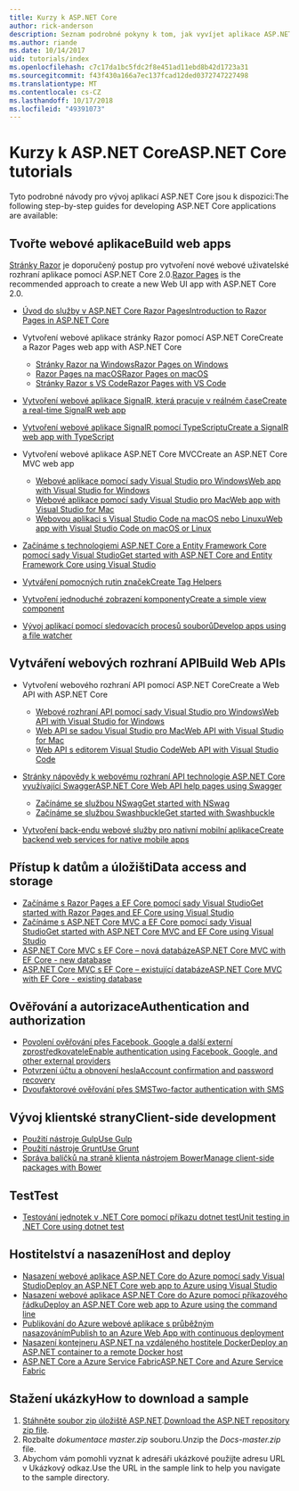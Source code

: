 ```yaml
---
title: Kurzy k ASP.NET Core
author: rick-anderson
description: Seznam podrobné pokyny k tom, jak vyvíjet aplikace ASP.NET Core.
ms.author: riande
ms.date: 10/14/2017
uid: tutorials/index
ms.openlocfilehash: c7c17da1bc5fdc2f8e451ad11ebd8b42d1723a31
ms.sourcegitcommit: f43f430a166a7ec137fcad12ded0372747227498
ms.translationtype: MT
ms.contentlocale: cs-CZ
ms.lasthandoff: 10/17/2018
ms.locfileid: "49391073"
---
```

# <a name="aspnet-core-tutorials"></a><span data-ttu-id="56508-103">Kurzy k ASP.NET Core</span><span class="sxs-lookup"><span data-stu-id="56508-103">ASP.NET Core tutorials</span></span>

<span data-ttu-id="56508-104">Tyto podrobné návody pro vývoj aplikací ASP.NET Core jsou k dispozici:</span><span class="sxs-lookup"><span data-stu-id="56508-104">The following step-by-step guides for developing ASP.NET Core applications are available:</span></span>

## <a name="build-web-apps"></a><span data-ttu-id="56508-105">Tvořte webové aplikace</span><span class="sxs-lookup"><span data-stu-id="56508-105">Build web apps</span></span>

<span data-ttu-id="56508-106">[Stránky Razor](xref:razor-pages/index) je doporučený postup pro vytvoření nové webové uživatelské rozhraní aplikace pomocí ASP.NET Core 2.0.</span><span class="sxs-lookup"><span data-stu-id="56508-106">[Razor Pages](xref:razor-pages/index) is the recommended approach to create a new Web UI app with ASP.NET Core 2.0.</span></span>

* [<span data-ttu-id="56508-107">Úvod do služby v ASP.NET Core Razor Pages</span><span class="sxs-lookup"><span data-stu-id="56508-107">Introduction to Razor Pages in ASP.NET Core</span></span>](xref:razor-pages/index)
* <span data-ttu-id="56508-108">Vytvoření webové aplikace stránky Razor pomocí ASP.NET Core</span><span class="sxs-lookup"><span data-stu-id="56508-108">Create a Razor Pages web app with ASP.NET Core</span></span>

   * [<span data-ttu-id="56508-109">Stránky Razor na Windows</span><span class="sxs-lookup"><span data-stu-id="56508-109">Razor Pages on Windows</span></span>](xref:tutorials/razor-pages/index)
   * [<span data-ttu-id="56508-110">Razor Pages na macOS</span><span class="sxs-lookup"><span data-stu-id="56508-110">Razor Pages on macOS</span></span>](xref:tutorials/razor-pages-mac/index)
   * [<span data-ttu-id="56508-111">Stránky Razor s VS Code</span><span class="sxs-lookup"><span data-stu-id="56508-111">Razor Pages with VS Code</span></span>](xref:tutorials/razor-pages-vsc/index)  

* [<span data-ttu-id="56508-112">Vytvoření webové aplikace SignalR, která pracuje v reálném čase</span><span class="sxs-lookup"><span data-stu-id="56508-112">Create a real-time SignalR web app</span></span>](xref:tutorials/signalr)
* [<span data-ttu-id="56508-113">Vytvoření webové aplikace SignalR pomocí TypeScriptu</span><span class="sxs-lookup"><span data-stu-id="56508-113">Create a SignalR web app with TypeScript</span></span>](xref:tutorials/signalr-typescript-webpack)

* <span data-ttu-id="56508-114">Vytvoření webové aplikace ASP.NET Core MVC</span><span class="sxs-lookup"><span data-stu-id="56508-114">Create an ASP.NET Core MVC web app</span></span>

   * [<span data-ttu-id="56508-115">Webové aplikace pomocí sady Visual Studio pro Windows</span><span class="sxs-lookup"><span data-stu-id="56508-115">Web app with Visual Studio for Windows</span></span>](xref:tutorials/first-mvc-app/index)
   * [<span data-ttu-id="56508-116">Webové aplikace pomocí sady Visual Studio pro Mac</span><span class="sxs-lookup"><span data-stu-id="56508-116">Web app with Visual Studio for Mac</span></span>](xref:tutorials/first-mvc-app-mac/index)
   * [<span data-ttu-id="56508-117">Webovou aplikaci s Visual Studio Code na macOS nebo Linuxu</span><span class="sxs-lookup"><span data-stu-id="56508-117">Web app with Visual Studio Code on macOS or Linux</span></span>](xref:tutorials/first-mvc-app-xplat/index)

* [<span data-ttu-id="56508-118">Začínáme s technologiemi ASP.NET Core a Entity Framework Core pomocí sady Visual Studio</span><span class="sxs-lookup"><span data-stu-id="56508-118">Get started with ASP.NET Core and Entity Framework Core using Visual Studio</span></span>](xref:data/ef-mvc/index)
* [<span data-ttu-id="56508-119">Vytváření pomocných rutin značek</span><span class="sxs-lookup"><span data-stu-id="56508-119">Create Tag Helpers</span></span>](xref:mvc/views/tag-helpers/authoring)
* [<span data-ttu-id="56508-120">Vytvoření jednoduché zobrazení komponenty</span><span class="sxs-lookup"><span data-stu-id="56508-120">Create a simple view component</span></span>](xref:mvc/views/view-components#walkthrough-creating-a-simple-view-component)
* [<span data-ttu-id="56508-121">Vývoj aplikací pomocí sledovacích procesů souborů</span><span class="sxs-lookup"><span data-stu-id="56508-121">Develop apps using a file watcher</span></span>](xref:tutorials/dotnet-watch)

## <a name="build-web-apis"></a><span data-ttu-id="56508-122">Vytváření webových rozhraní API</span><span class="sxs-lookup"><span data-stu-id="56508-122">Build Web APIs</span></span>

* <span data-ttu-id="56508-123">Vytvoření webového rozhraní API pomocí ASP.NET Core</span><span class="sxs-lookup"><span data-stu-id="56508-123">Create a Web API with ASP.NET Core</span></span>

  * [<span data-ttu-id="56508-124">Webové rozhraní API pomocí sady Visual Studio pro Windows</span><span class="sxs-lookup"><span data-stu-id="56508-124">Web API with Visual Studio for Windows</span></span>](xref:tutorials/first-web-api)
  * [<span data-ttu-id="56508-125">Web API se sadou Visual Studio pro Mac</span><span class="sxs-lookup"><span data-stu-id="56508-125">Web API with Visual Studio for Mac</span></span>](xref:tutorials/first-web-api-mac)
  * [<span data-ttu-id="56508-126">Web API s editorem Visual Studio Code</span><span class="sxs-lookup"><span data-stu-id="56508-126">Web API with Visual Studio Code</span></span>](xref:tutorials/web-api-vsc)

* [<span data-ttu-id="56508-127">Stránky nápovědy k webovému rozhraní API technologie ASP.NET Core využívající Swagger</span><span class="sxs-lookup"><span data-stu-id="56508-127">ASP.NET Core Web API help pages using Swagger</span></span>](xref:tutorials/web-api-help-pages-using-swagger)
  * [<span data-ttu-id="56508-128">Začínáme se službou NSwag</span><span class="sxs-lookup"><span data-stu-id="56508-128">Get started with NSwag</span></span>](xref:tutorials/get-started-with-nswag)
  * [<span data-ttu-id="56508-129">Začínáme se službou Swashbuckle</span><span class="sxs-lookup"><span data-stu-id="56508-129">Get started with Swashbuckle</span></span>](xref:tutorials/get-started-with-swashbuckle)

* [<span data-ttu-id="56508-130">Vytvoření back-endu webové služby pro nativní mobilní aplikace</span><span class="sxs-lookup"><span data-stu-id="56508-130">Create backend web services for native mobile apps</span></span>](xref:mobile/native-mobile-backend)

## <a name="data-access-and-storage"></a><span data-ttu-id="56508-131">Přístup k datům a úložišti</span><span class="sxs-lookup"><span data-stu-id="56508-131">Data access and storage</span></span>

* [<span data-ttu-id="56508-132">Začínáme s Razor Pages a EF Core pomocí sady Visual Studio</span><span class="sxs-lookup"><span data-stu-id="56508-132">Get started with Razor Pages and EF Core using Visual Studio</span></span>](xref:data/ef-rp/intro)
* [<span data-ttu-id="56508-133">Začínáme s ASP.NET Core MVC a EF Core pomocí sady Visual Studio</span><span class="sxs-lookup"><span data-stu-id="56508-133">Get started with ASP.NET Core MVC and EF Core using Visual Studio</span></span>](xref:data/ef-mvc/index)
* [<span data-ttu-id="56508-134">ASP.NET Core MVC s EF Core – nová databáze</span><span class="sxs-lookup"><span data-stu-id="56508-134">ASP.NET Core MVC with EF Core - new database</span></span>](/ef/core/get-started/aspnetcore/new-db)
* [<span data-ttu-id="56508-135">ASP.NET Core MVC s EF Core – existující databáze</span><span class="sxs-lookup"><span data-stu-id="56508-135">ASP.NET Core MVC with EF Core - existing database</span></span>](/ef/core/get-started/aspnetcore/existing-db)

## <a name="authentication-and-authorization"></a><span data-ttu-id="56508-136">Ověřování a autorizace</span><span class="sxs-lookup"><span data-stu-id="56508-136">Authentication and authorization</span></span>

* [<span data-ttu-id="56508-137">Povolení ověřování přes Facebook, Google a další externí zprostředkovatele</span><span class="sxs-lookup"><span data-stu-id="56508-137">Enable authentication using Facebook, Google, and other external providers</span></span>](xref:security/authentication/social/index)
* [<span data-ttu-id="56508-138">Potvrzení účtu a obnovení hesla</span><span class="sxs-lookup"><span data-stu-id="56508-138">Account confirmation and password recovery</span></span>](xref:security/authentication/accconfirm)
* [<span data-ttu-id="56508-139">Dvoufaktorové ověřování přes SMS</span><span class="sxs-lookup"><span data-stu-id="56508-139">Two-factor authentication with SMS</span></span>](xref:security/authentication/2fa)

## <a name="client-side-development"></a><span data-ttu-id="56508-140">Vývoj klientské strany</span><span class="sxs-lookup"><span data-stu-id="56508-140">Client-side development</span></span>

* [<span data-ttu-id="56508-141">Použití nástroje Gulp</span><span class="sxs-lookup"><span data-stu-id="56508-141">Use Gulp</span></span>](xref:client-side/using-gulp)
* [<span data-ttu-id="56508-142">Použití nástroje Grunt</span><span class="sxs-lookup"><span data-stu-id="56508-142">Use Grunt</span></span>](xref:client-side/using-grunt)
* [<span data-ttu-id="56508-143">Správa balíčků na straně klienta nástrojem Bower</span><span class="sxs-lookup"><span data-stu-id="56508-143">Manage client-side packages with Bower</span></span>](xref:client-side/bower)

## <a name="test"></a><span data-ttu-id="56508-144">Test</span><span class="sxs-lookup"><span data-stu-id="56508-144">Test</span></span>

* [<span data-ttu-id="56508-145">Testování jednotek v .NET Core pomocí příkazu dotnet test</span><span class="sxs-lookup"><span data-stu-id="56508-145">Unit testing in .NET Core using dotnet test</span></span>](/dotnet/articles/core/testing/unit-testing-with-dotnet-test)

## <a name="host-and-deploy"></a><span data-ttu-id="56508-146">Hostitelství a nasazení</span><span class="sxs-lookup"><span data-stu-id="56508-146">Host and deploy</span></span>

* [<span data-ttu-id="56508-147">Nasazení webové aplikace ASP.NET Core do Azure pomocí sady Visual Studio</span><span class="sxs-lookup"><span data-stu-id="56508-147">Deploy an ASP.NET Core web app to Azure using Visual Studio</span></span>](xref:tutorials/publish-to-azure-webapp-using-vs)
* [<span data-ttu-id="56508-148">Nasazení webové aplikace ASP.NET Core do Azure pomocí příkazového řádku</span><span class="sxs-lookup"><span data-stu-id="56508-148">Deploy an ASP.NET Core web app to Azure using the command line</span></span>](/azure/app-service/app-service-web-get-started-dotnet)
* [<span data-ttu-id="56508-149">Publikování do Azure webové aplikace s průběžným nasazováním</span><span class="sxs-lookup"><span data-stu-id="56508-149">Publish to an Azure Web App with continuous deployment</span></span>](xref:host-and-deploy/azure-apps/azure-continuous-deployment)
* [<span data-ttu-id="56508-150">Nasazení kontejneru ASP.NET na vzdáleného hostitele Docker</span><span class="sxs-lookup"><span data-stu-id="56508-150">Deploy an ASP.NET container to a remote Docker host</span></span>](/azure/vs-azure-tools-docker-hosting-web-apps-in-docker)
* [<span data-ttu-id="56508-151">ASP.NET Core a Azure Service Fabric</span><span class="sxs-lookup"><span data-stu-id="56508-151">ASP.NET Core and Azure Service Fabric</span></span>](/azure/service-fabric/service-fabric-add-a-web-frontend)

<a name="download"></a>
## <a name="how-to-download-a-sample"></a><span data-ttu-id="56508-152">Stažení ukázky</span><span class="sxs-lookup"><span data-stu-id="56508-152">How to download a sample</span></span>

1. <span data-ttu-id="56508-153">[Stáhněte soubor zip úložiště ASP.NET](https://codeload.github.com/aspnet/Docs/zip/master).</span><span class="sxs-lookup"><span data-stu-id="56508-153">[Download the ASP.NET repository zip file](https://codeload.github.com/aspnet/Docs/zip/master).</span></span>
1. <span data-ttu-id="56508-154">Rozbalte *dokumentace master.zip* souboru.</span><span class="sxs-lookup"><span data-stu-id="56508-154">Unzip the *Docs-master.zip* file.</span></span>
1. <span data-ttu-id="56508-155">Abychom vám pomohli vyznat k adresáři ukázkové použijte adresu URL v Ukázkový odkaz.</span><span class="sxs-lookup"><span data-stu-id="56508-155">Use the URL in the sample link to help you navigate to the sample directory.</span></span>
